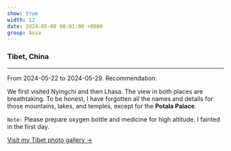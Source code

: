 ```yaml
---
show: true
width: 12
date: 2024-05-00 00:01:00 +0800
group: Asia
---
```


<div class="p-4">
    <h3>Tibet, China</h3>
    <hr />
    <p>
        From 2024-05-22 to 2024-05-29. Recommendation: <i class="fas fa-star"></i><i class="fas fa-star"></i><i class="fas fa-star"></i><i class="fas fa-star"></i><i class="far fa-star"></i>
    </p>
    <p>
        We first visited Nyingchi and then Lhasa. The view in both places are breathtaking. To be honest, I have forgotten all the names and details for those mountains, lakes, and temples, except for the <strong>Potala Palace</strong>.
    </p>
    <p>
        <code>Note:</code> Please prepare oxygen bottle and medicine for high altitude. I fainted in the first day. 
    </p>
    <p>
        <a href="/gallery/2024-05-xizang" class="text-blue-500 hover:text-blue-700">Visit my Tibet photo gallery →</a>
    </p>
</div>